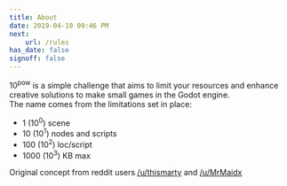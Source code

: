 ```yaml
---
title: About
date: 2019-04-10 09:46 PM
next: 
    url: /rules
has_date: false
signoff: false
---
```


10<sup>pow</sup> is a simple challenge that aims to limit your resources and enhance creative solutions to make small games in the Godot engine.  
The name comes from the limitations set in place:

* 1 (10<sup>0</sup>) scene
* 10 (10<sup>1</sup>) nodes and scripts
* 100 (10<sup>2</sup>) loc/script
* 1000 (10<sup>3</sup>) KB max


Original concept from reddit users [/u/thismarty](https://www.reddit.com/r/godot/comments/b90if7/a_godot_10liners_contest/ek2u8n7?utm_source=share&utm_medium=web2x) and [/u/MrMaidx](https://www.reddit.com/r/godot/comments/b90if7/a_godot_10liners_contest/ek3f9sf?utm_source=share&utm_medium=web2x)
